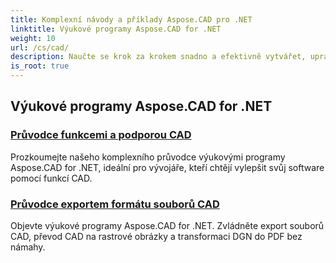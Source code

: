 ```yaml
---
title: Komplexní návody a příklady Aspose.CAD pro .NET
linktitle: Výukové programy Aspose.CAD for .NET
weight: 10
url: /cs/cad/
description: Naučte se krok za krokem snadno a efektivně vytvářet, upravovat, převádět a manipulovat s výkresy CAD ve vašich aplikacích .NET. Perfektní pro začátečníky i profesionály.
is_root: true
---
```

## Výukové programy Aspose.CAD for .NET
### [Průvodce funkcemi a podporou CAD](./guide-to-cad-features-and-support/)
Prozkoumejte našeho komplexního průvodce výukovými programy Aspose.CAD for .NET, ideální pro vývojáře, kteří chtějí vylepšit svůj software pomocí funkcí CAD.
### [Průvodce exportem formátu souborů CAD](./guide-to-exporting-cad-format/)
Objevte výukové programy Aspose.CAD for .NET. Zvládněte export souborů CAD, převod CAD na rastrové obrázky a transformaci DGN do PDF bez námahy.